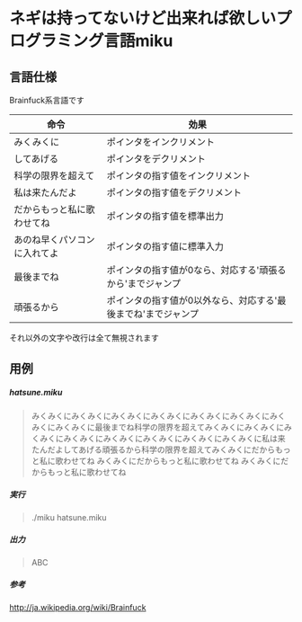 ネギは持ってないけど出来れば欲しいプログラミング言語miku
====

言語仕様
----

Brainfuck系言語です

|命令|効果|
|-|-|
|みくみくに|ポインタをインクリメント|
|してあげる|ポインタをデクリメント|
|科学の限界を超えて|ポインタの指す値をインクリメント|
|私は来たんだよ|ポインタの指す値をデクリメント|
|だからもっと私に歌わせてね|ポインタの指す値を標準出力|
|あのね早くパソコンに入れてよ|ポインタの指す値に標準入力|
|最後までね|ポインタの指す値が0なら、対応する'頑張るから'までジャンプ|
|頑張るから|ポインタの指す値が0以外なら、対応する'最後までね'までジャンプ|

それ以外の文字や改行は全て無視されます

用例
----

##### hatsune.miku

> みくみくにみくみくにみくみくにみくみくにみくみくにみくみくにみくみくにみくみくに最後までね科学の限界を超えてみくみくにみくみくにみくみくにみくみくにみくみくにみくみくにみくみくにみくみくに私は来たんだよしてあげる頑張るから科学の限界を超えてみくみくにだからもっと私に歌わせてね
> みくみくにだからもっと私に歌わせてね
> みくみくにだからもっと私に歌わせてね

##### 実行
> ./miku hatsune.miku

##### 出力

> ABC

##### 参考

http://ja.wikipedia.org/wiki/Brainfuck

